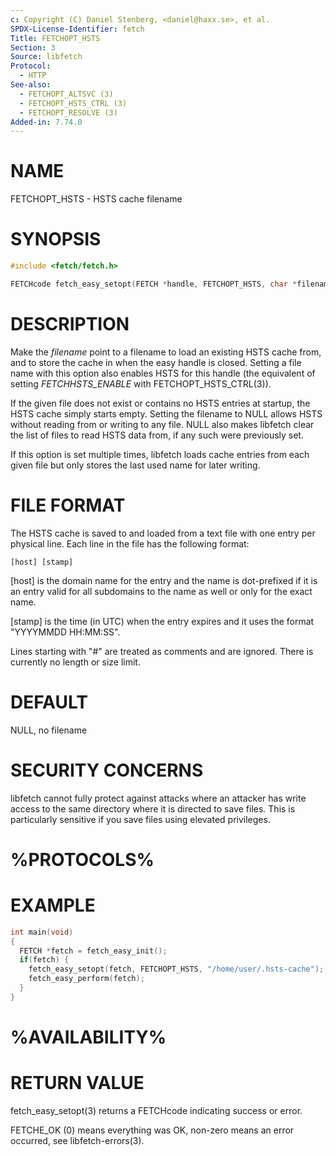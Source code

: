 ```yaml
---
c: Copyright (C) Daniel Stenberg, <daniel@haxx.se>, et al.
SPDX-License-Identifier: fetch
Title: FETCHOPT_HSTS
Section: 3
Source: libfetch
Protocol:
  - HTTP
See-also:
  - FETCHOPT_ALTSVC (3)
  - FETCHOPT_HSTS_CTRL (3)
  - FETCHOPT_RESOLVE (3)
Added-in: 7.74.0
---
```


# NAME

FETCHOPT_HSTS - HSTS cache filename

# SYNOPSIS

~~~c
#include <fetch/fetch.h>

FETCHcode fetch_easy_setopt(FETCH *handle, FETCHOPT_HSTS, char *filename);
~~~

# DESCRIPTION

Make the *filename* point to a filename to load an existing HSTS cache
from, and to store the cache in when the easy handle is closed. Setting a file
name with this option also enables HSTS for this handle (the equivalent of
setting *FETCHHSTS_ENABLE* with FETCHOPT_HSTS_CTRL(3)).

If the given file does not exist or contains no HSTS entries at startup, the
HSTS cache simply starts empty. Setting the filename to NULL allows HSTS
without reading from or writing to any file. NULL also makes libfetch clear the
list of files to read HSTS data from, if any such were previously set.

If this option is set multiple times, libfetch loads cache entries from each
given file but only stores the last used name for later writing.

# FILE FORMAT

The HSTS cache is saved to and loaded from a text file with one entry per
physical line. Each line in the file has the following format:

    [host] [stamp]

[host] is the domain name for the entry and the name is dot-prefixed if it is
an entry valid for all subdomains to the name as well or only for the exact
name.

[stamp] is the time (in UTC) when the entry expires and it uses the format
"YYYYMMDD HH:MM:SS".

Lines starting with "#" are treated as comments and are ignored. There is
currently no length or size limit.

# DEFAULT

NULL, no filename

# SECURITY CONCERNS

libfetch cannot fully protect against attacks where an attacker has write
access to the same directory where it is directed to save files. This is
particularly sensitive if you save files using elevated privileges.

# %PROTOCOLS%

# EXAMPLE

~~~c
int main(void)
{
  FETCH *fetch = fetch_easy_init();
  if(fetch) {
    fetch_easy_setopt(fetch, FETCHOPT_HSTS, "/home/user/.hsts-cache");
    fetch_easy_perform(fetch);
  }
}
~~~

# %AVAILABILITY%

# RETURN VALUE

fetch_easy_setopt(3) returns a FETCHcode indicating success or error.

FETCHE_OK (0) means everything was OK, non-zero means an error occurred, see
libfetch-errors(3).
